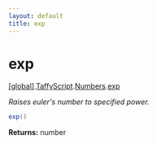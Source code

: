 ```yaml
---
layout: default
title: exp
---
```


# exp

[\[global\]]({{site.baseurl}}/docs/).[TaffyScript]({{site.baseurl}}/docs/TaffyScript/).[Numbers]({{site.baseurl}}/docs/TaffyScript/Numbers/).[exp]({{site.baseurl}}/docs/TaffyScript/Numbers/exp/)

_Raises euler's number to specified power._

```cs
exp()
```

**Returns:** number
